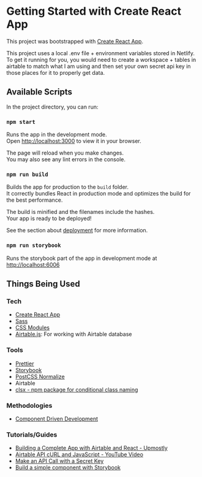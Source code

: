 # Getting Started with Create React App

This project was bootstrapped with [Create React App](https://github.com/facebook/create-react-app).

This project uses a local .env file + environment variables stored in Netlify. To get it running for you, you would need to create a workspace + tables in airtable to match what I am using and then set your own secret api key in those places for it to properly get data.

## Available Scripts

In the project directory, you can run:

### `npm start`

Runs the app in the development mode.\
Open [http://localhost:3000](http://localhost:3000) to view it in your browser.

The page will reload when you make changes.\
You may also see any lint errors in the console.

### `npm run build`

Builds the app for production to the `build` folder.\
It correctly bundles React in production mode and optimizes the build for the best performance.

The build is minified and the filenames include the hashes.\
Your app is ready to be deployed!

See the section about [deployment](https://facebook.github.io/create-react-app/docs/deployment) for more information.

### `npm run storybook`

Runs the storybook part of the app in development mode at [http://localhost:6006](http://localhost:6006)

## Things Being Used

### Tech

- [Create React App](https://create-react-app.dev/)
- [Sass](https://create-react-app.dev/docs/adding-a-sass-stylesheet)
- [CSS Modules](https://create-react-app.dev/docs/adding-a-css-modules-stylesheet/)
- [Airtable.js](https://github.com/Airtable/airtable.js): For working with Airtable database

### Tools

- [Prettier](https://create-react-app.dev/docs/setting-up-your-editor#formatting-code-automatically)
- [Storybook](https://storybook.js.org/)
- [PostCSS Normalize](https://github.com/csstools/postcss-normalize)
- Airtable
- [clsx - npm package for conditional class naming](https://www.npmjs.com/package/clsx)

### Methodologies

- [Component Driven Development](https://www.componentdriven.org/)

### Tutorials/Guides

- [Building a Complete App with Airtable and React - Upmostly](https://upmostly.com/tutorials/create-simple-web-app-react-airtable)
- [Airtable API cURL and JavaScript - YouTube Video](https://youtu.be/snl_OQbm3UI)
- [Make an API Call with a Secret Key](https://www.pluralsight.com/guides/hiding-secret-keys-in-create-react-app)
- [Build a simple component with Storybook](https://storybook.js.org/tutorials/intro-to-storybook/react/en/simple-component/)
